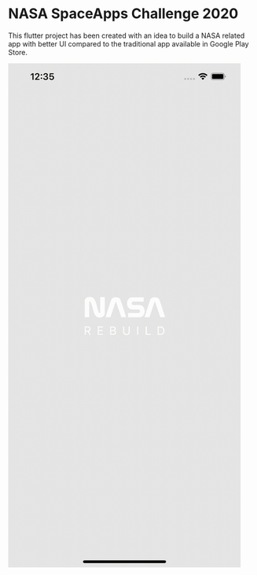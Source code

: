 # NASA SpaceApps Challenge 2020

This flutter project has been created with an idea to build a NASA related app with better UI compared to the traditional app available in Google Play Store.

![](gif-1.gif)
